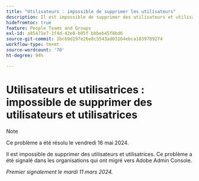 ```yaml
---
title: "Utilisateurs : impossible de supprimer les utilisateurs"
description: Il est impossible de supprimer des utilisateurs et utilisatrices. Ce problème a été signalé dans les organisations qui ont migré vers Adobe Admin Console.
hidefromtoc: true
feature: People Teams and Groups
exl-id: a85471e7-1f4d-42e0-b05f-bbbeb45f8bd6
source-git-commit: 1bc69d197e26e8c5543ad03164ebca1839789274
workflow-type: tm+mt
source-wordcount: '70'
ht-degree: 94%

---
```


# Utilisateurs et utilisatrices : impossible de supprimer des utilisateurs et utilisatrices

>[!NOTE]
>
>Ce problème a été résolu le vendredi 16 mai 2024.

Il est impossible de supprimer des utilisateurs et utilisatrices. Ce problème a été signalé dans les organisations qui ont migré vers Adobe Admin Console.

_Premier signalement le mardi 11 mars 2024._

